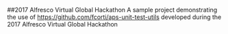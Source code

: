 ##2017 Alfresco Virtual Global Hackathon
A sample project demonstrating the use of https://github.com/fcorti/aps-unit-test-utils developed during the 2017 Alfresco Virtual Global Hackathon

